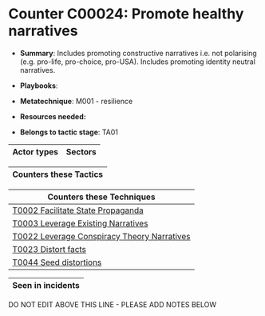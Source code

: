 # Counter C00024: Promote healthy narratives

* **Summary**: Includes promoting constructive narratives i.e. not polarising (e.g. pro-life, pro-choice, pro-USA).  Includes promoting identity neutral narratives. 

* **Playbooks**: 

* **Metatechnique**: M001 - resilience

* **Resources needed:** 

* **Belongs to tactic stage**: TA01


| Actor types | Sectors |
| ----------- | ------- |



| Counters these Tactics |
| ---------------------- |



| Counters these Techniques |
| ------------------------- |
| [T0002 Facilitate State Propaganda](../../generated_pages/techniques/T0002.md) |
| [T0003 Leverage Existing Narratives](../../generated_pages/techniques/T0003.md) |
| [T0022 Leverage Conspiracy Theory Narratives](../../generated_pages/techniques/T0022.md) |
| [T0023 Distort facts](../../generated_pages/techniques/T0023.md) |
| [T0044 Seed distortions](../../generated_pages/techniques/T0044.md) |



| Seen in incidents |
| ----------------- |


DO NOT EDIT ABOVE THIS LINE - PLEASE ADD NOTES BELOW